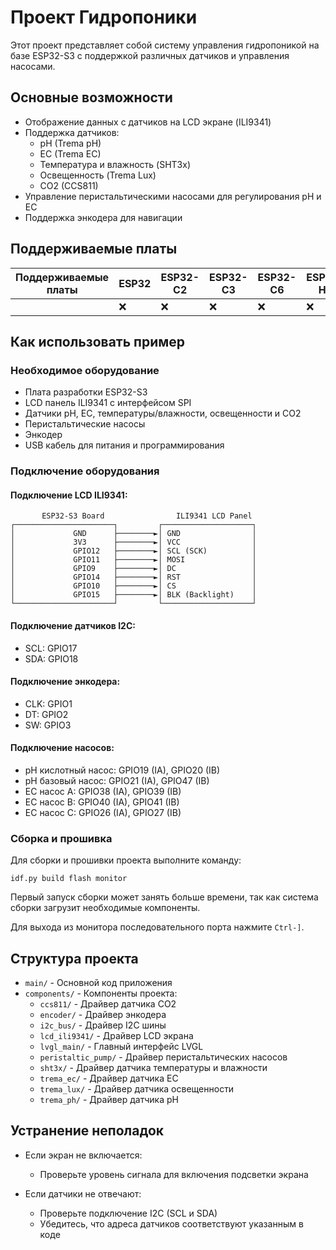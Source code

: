 # Проект Гидропоники

Этот проект представляет собой систему управления гидропоникой на базе ESP32-S3 с поддержкой различных датчиков и управления насосами.

## Основные возможности

- Отображение данных с датчиков на LCD экране (ILI9341)
- Поддержка датчиков:
  - pH (Trema pH)
  - EC (Trema EC)
  - Температура и влажность (SHT3x)
  - Освещенность (Trema Lux)
  - CO2 (CCS811)
- Управление перистальтическими насосами для регулирования pH и EC
- Поддержка энкодера для навигации

## Поддерживаемые платы

| Поддерживаемые платы | ESP32 | ESP32-C2 | ESP32-C3 | ESP32-C6 | ESP32-H2 | ESP32-P4 | ESP32-S2 | ESP32-S3 |
| ------------------- | ----- | -------- | -------- | -------- | -------- | -------- | -------- | -------- |
|                     | ❌    | ❌       | ❌       | ❌       | ❌       | ❌       | ❌       | ✅       |

## Как использовать пример

### Необходимое оборудование

* Плата разработки ESP32-S3
* LCD панель ILI9341 с интерфейсом SPI
* Датчики pH, EC, температуры/влажности, освещенности и CO2
* Перистальтические насосы
* Энкодер
* USB кабель для питания и программирования

### Подключение оборудования

#### Подключение LCD ILI9341:

```
       ESP32-S3 Board                ILI9341 LCD Panel
┌──────────────────────┐         ┌────────────────────┐
│             GND      ├────────►│ GND                │
│             3V3      ├────────►│ VCC                │
│             GPIO12   ├────────►│ SCL (SCK)          │
│             GPIO11   ├────────►│ MOSI               │
│             GPIO9    ├────────►│ DC                 │
│             GPIO14   ├────────►│ RST                │
│             GPIO10   ├────────►│ CS                 │
│             GPIO15   ├────────►│ BLK (Backlight)    │
└──────────────────────┘         └────────────────────┘
```

#### Подключение датчиков I2C:

- SCL: GPIO17
- SDA: GPIO18

#### Подключение энкодера:

- CLK: GPIO1
- DT: GPIO2
- SW: GPIO3

#### Подключение насосов:

- pH кислотный насос: GPIO19 (IA), GPIO20 (IB)
- pH базовый насос: GPIO21 (IA), GPIO47 (IB)
- EC насос A: GPIO38 (IA), GPIO39 (IB)
- EC насос B: GPIO40 (IA), GPIO41 (IB)
- EC насос C: GPIO26 (IA), GPIO27 (IB)

### Сборка и прошивка

Для сборки и прошивки проекта выполните команду:

```
idf.py build flash monitor
```

Первый запуск сборки может занять больше времени, так как система сборки загрузит необходимые компоненты.

Для выхода из монитора последовательного порта нажмите `Ctrl-]`.

## Структура проекта

- `main/` - Основной код приложения
- `components/` - Компоненты проекта:
  - `ccs811/` - Драйвер датчика CO2
  - `encoder/` - Драйвер энкодера
  - `i2c_bus/` - Драйвер I2C шины
  - `lcd_ili9341/` - Драйвер LCD экрана
  - `lvgl_main/` - Главный интерфейс LVGL
  - `peristaltic_pump/` - Драйвер перистальтических насосов
  - `sht3x/` - Драйвер датчика температуры и влажности
  - `trema_ec/` - Драйвер датчика EC
  - `trema_lux/` - Драйвер датчика освещенности
  - `trema_ph/` - Драйвер датчика pH

## Устранение неполадок

* Если экран не включается:
  * Проверьте уровень сигнала для включения подсветки экрана
  
* Если датчики не отвечают:
  * Проверьте подключение I2C (SCL и SDA)
  * Убедитесь, что адреса датчиков соответствуют указанным в коде

